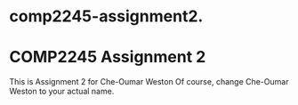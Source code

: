 # comp2245-assignment2.
# COMP2245 Assignment 2
This is Assignment 2 for Che-Oumar Weston
Of course, change Che-Oumar Weston to your actual name. 
